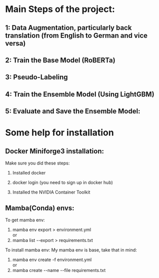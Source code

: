 # Main Steps of the project:

## 1: Data Augmentation, particularly back translation (from English to German and vice versa)

## 2: Train the Base Model (RoBERTa)

## 3: Pseudo-Labeling

## 4: Train the Ensemble Model (Using LightGBM)

## 5: Evaluate and Save the Ensemble Model:

# Some help for installation

## Docker Miniforge3 installation:

Make sure you did these steps:

1. Installed docker

2. docker login (you need to sign up in docker hub)

3. Installed the NVIDIA Container Toolkit

## Mamba(Conda) envs:

To get mamba env:

1. mamba env export > environment.yml\
or
2. mamba list --export > requirements.txt

To install mamba env:
My mamba env is base, take that in mind:
1. mamba env create -f environment.yml\
or
2. mamba create --name <env> --file requirements.txt